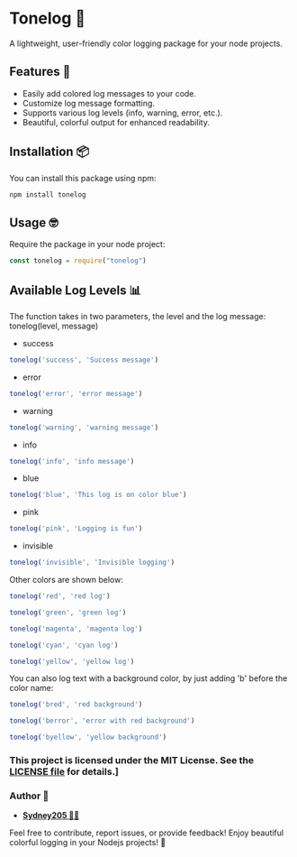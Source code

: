 # Tonelog 🌈

A lightweight, user-friendly color logging package for your node projects.

## Features 🚀

- Easily add colored log messages to your code.
- Customize log message formatting.
- Supports various log levels (info, warning, error, etc.).
- Beautiful, colorful output for enhanced readability.

## Installation 📦

You can install this package using npm:

```bash
npm install tonelog
```

## Usage 🤓
Require the package in your node project:

```js
const tonelog = require("tonelog")
```

## Available Log Levels 📊
The function takes in two parameters, the level and the log message: tonelog(level, message)

- success
```js
tonelog('success', 'Success message')
```
- error
```js
tonelog('error', 'error message')
```
- warning
```js
tonelog('warning', 'warning message')
```
- info
```js
tonelog('info', 'info message')
```
- blue
```js
tonelog('blue', 'This log is on color blue')
```
- pink
```js
tonelog('pink', 'Logging is fun')
```
- invisible
```js
tonelog('invisible', 'Invisible logging')
```

Other colors are shown below:

```js
tonelog('red', 'red log')
```
```js
tonelog('green', 'green log')
```
```js
tonelog('magenta', 'magenta log')
```
```js
tonelog('cyan', 'cyan log')
```
```js
tonelog('yellow', 'yellow log')
```

You can also log text with a background color, by just adding 'b' before the color name:

```js
tonelog('bred', 'red background')
```
```js
tonelog('berror', 'error with red background')
```
```js
tonelog('byellow', 'yellow background')
```

### This project is licensed under the MIT License. See the [LICENSE file](https://github.com/Sydney205/tonelog/LICENSED.md) for details.]

### Author 📝
- [**Sydney205 🐱‍🚀**](https://github.com/Sydney205)

Feel free to contribute, report issues, or provide feedback! Enjoy beautiful colorful logging in your Nodejs projects! 🎨
